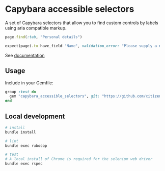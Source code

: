 # Capybara accessible selectors

A set of Capybara selectors that allow you to find custom
controls by labels using aria compatible markup.

```ruby
page.find(:tab, "Personal details")

expect(page).to have_field "Name", validation_error: "Please supply a name"
```

See [documentation](lib/capybara_accessible_selectors.rb)

## Usage

Include in your Gemfile:

```ruby
group :test do
  gem "capybara_accessible_selectors", git: "https://github.com/citizensadvice/capybara_accessible_selectors"
end
```

## Local development

```bash
# install
bundle install

# lint
bundle exec rubocop

# test
# A local install of Chrome is required for the selenium web driver
bundle exec rspec
```
